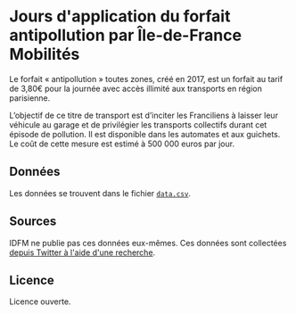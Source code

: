 # Jours d'application du forfait antipollution par Île-de-France Mobilités

Le forfait « antipollution » toutes zones, créé en 2017, est un forfait au tarif de 3,80€ pour la journée avec accès illimité aux transports en région parisienne.

L’objectif de ce titre de transport est d’inciter les Franciliens à laisser leur véhicule au garage et de privilégier les transports collectifs durant cet épisode de pollution. Il est disponible dans les automates et aux guichets. Le coût de cette mesure est estimé à 500 000 euros par jour.

## Données
Les données se trouvent dans le fichier [`data.csv`](data.csv).

## Sources
IDFM ne publie pas ces données eux-mêmes. Ces données sont collectées [depuis Twitter à l'aide d'une recherche](https://twitter.com/search?q=from%3A%40idfmobilites%20antipollution).

## Licence
Licence ouverte.
